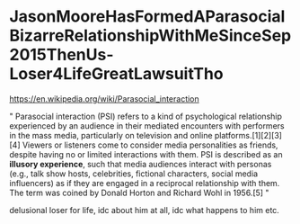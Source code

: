 # JasonMooreHasFormedAParasocialBizarreRelationshipWithMeSinceSep2015ThenUs-Loser4LifeGreatLawsuitTho

https://en.wikipedia.org/wiki/Parasocial_interaction

"
Parasocial interaction (PSI) refers to a kind of psychological relationship experienced by an audience in their mediated encounters with performers in the mass media, particularly on television and online platforms.[1][2][3][4] Viewers or listeners come to consider media personalities as friends, despite having no or limited interactions with them. PSI is described as an __illusory experience__, such that media audiences interact with personas (e.g., talk show hosts, celebrities, fictional characters, social media influencers) as if they are engaged in a reciprocal relationship with them. The term was coined by Donald Horton and Richard Wohl in 1956.[5]
"


delusional loser for life, idc about him at all, idc what happens to him etc.
